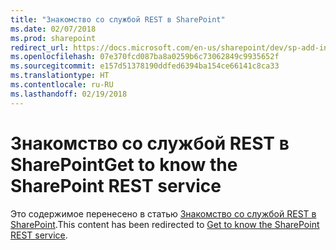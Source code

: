 ```yaml
---
title: "Знакомство со службой REST в SharePoint"
ms.date: 02/07/2018
ms.prod: sharepoint
redirect_url: https://docs.microsoft.com/en-us/sharepoint/dev/sp-add-ins/get-to-know-the-sharepoint-rest-service/
ms.openlocfilehash: 07e370fcd087ba8a0259b6c73062849c9935652f
ms.sourcegitcommit: e157d51378190ddfed6394ba154ce66141c8ca33
ms.translationtype: HT
ms.contentlocale: ru-RU
ms.lasthandoff: 02/19/2018
---
```

# <a name="get-to-know-the-sharepoint-rest-service"></a><span data-ttu-id="a1f60-102">Знакомство со службой REST в SharePoint</span><span class="sxs-lookup"><span data-stu-id="a1f60-102">Get to know the SharePoint REST service</span></span>

<span data-ttu-id="a1f60-103">Это содержимое перенесено в статью [Знакомство со службой REST в SharePoint](../../sp-add-ins/get-to-know-the-sharepoint-rest-service.md).</span><span class="sxs-lookup"><span data-stu-id="a1f60-103">This content has been redirected to [Get to know the SharePoint REST service](../../sp-add-ins/get-to-know-the-sharepoint-rest-service.md).</span></span>